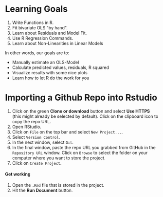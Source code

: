 # Learning Goals

1. Write Functions in R.
2. Fit bivariate OLS "by hand".
3. Learn about Residuals and Model Fit.
4. Use R Regression Commands.
5. Learn about Non-Linearities in Linear Models

In other words, our goals are to:

+ Manually estimate an OLS-Model
+ Calculate predicted values, residuals, R squared
+ Visualize results with some nice plots 
+ Learn how to let R do the work for you

# Importing a Github Repo into Rstudio

1. Click on the green **Clone or download** button and select **Use HTTPS** (this might already be selected by default). Click on the clipboard icon to copy the repo URL.
2. Open RStudio.
3. Click on `File` on the top bar and select `New Project...`.
4. Select `Version Control`. 
5. In the next window, select `Git`.
6. In the final window, paste the repo URL you grabbed from GitHub in the `Repository URL` window. Click on `Browse` to select the folder on your computer where you want to store the project.
7. Click on `Create Project`.
  
#### Get working
1. Open the `.Rmd` file that is stored in the project.
2. Hit the **Run Document** button.
